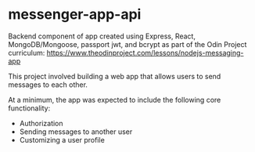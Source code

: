 # messenger-app-api

Backend component of app created using Express, React, MongoDB/Mongoose, passport jwt, and bcrypt as part of the Odin Project curriculum: https://www.theodinproject.com/lessons/nodejs-messaging-app

This project involved building a web app that allows users to send messages to each other.

At a minimum, the app was expected to include the following core functionality:

- Authorization
- Sending messages to another user
- Customizing a user profile
